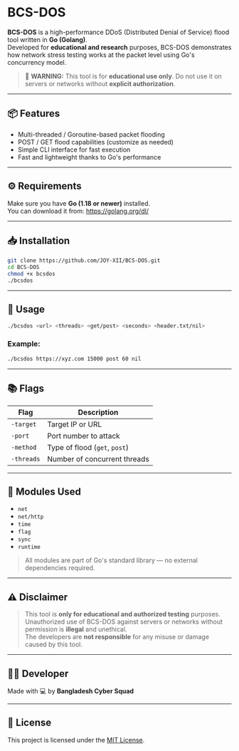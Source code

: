 # BCS-DOS

**BCS-DOS** is a high-performance DDoS (Distributed Denial of Service) flood tool written in **Go (Golang)**.  
Developed for **educational and research** purposes, BCS-DOS demonstrates how network stress testing works at the packet level using Go's concurrency model.

> 🚨 **WARNING:** This tool is for **educational use only**. Do not use it on servers or networks without **explicit authorization**.

---

## 📦 Features

- Multi-threaded / Goroutine-based packet flooding
- POST / GET flood capabilities (customize as needed)
- Simple CLI interface for fast execution
- Fast and lightweight thanks to Go's performance

---

## ⚙️ Requirements

Make sure you have **Go (1.18 or newer)** installed.  
You can download it from: https://golang.org/dl/

---

## 📥 Installation

```bash
git clone https://github.com/JOY-XII/BCS-DOS.git
cd BCS-DOS
chmod +x bcsdos
./bcsdos
```

---

## 🚀 Usage

```bash
./bcsdos <url> <threads> <get/post> <seconds> <header.txt/nil>
```

### Example:

```bash
./bcsdos https://xyz.com 15000 post 60 nil
```

---

## 📚 Flags

| Flag      | Description                  |
|-----------|------------------------------|
| `-target` | Target IP or URL             |
| `-port`   | Port number to attack        |
| `-method` | Type of flood (`get`, `post`) |
| `-threads`| Number of concurrent threads |

---

## 📁 Modules Used

- `net`
- `net/http`
- `time`
- `flag`
- `sync`
- `runtime`

> All modules are part of Go's standard library — no external dependencies required.

---

## ⚠️ Disclaimer

> This tool is **only for educational and authorized testing** purposes.  
> Unauthorized use of BCS-DOS against servers or networks without permission is **illegal** and unethical.  
> The developers are **not responsible** for any misuse or damage caused by this tool.

---

## 👨‍💻 Developer

Made with 💻 by **Bangladesh Cyber Squad**

---

## 📜 License

This project is licensed under the [MIT License](LICENSE).

